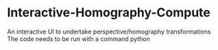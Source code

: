 # Interactive-Homography-Compute
An interactive UI to undertake perspective/homography transformations
The code needs to be run with a command python 
